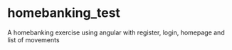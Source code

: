 # homebanking_test
A homebanking exercise using angular with register, login, homepage and list of movements
